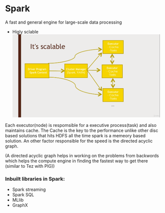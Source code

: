 # Spark

A fast and general engine for large-scale data processing

- Higly sclable
![Spark scaling](../media/sparkscalability.png)

Each executor(node) is respomsible for a executive process(task) and also maintains cache. The Cache is the key to the performance unlike other disc based solutions that hits HDFS all the time spark is a memeory based solution. An other factor responsible for the speed is the directed acyclic graph.

(A directed acyclic graph helps in working on the problems from backwords which helps the compute engine in finding the fastest way to get there (similar to Tez with PIG))

### Inbuilt libraries in Spark:
- Spark streaming
- Spark SQL
- MLlib
- GraphX

